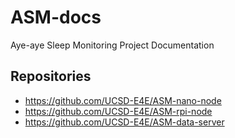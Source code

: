 # ASM-docs
Aye-aye Sleep Monitoring Project Documentation

## Repositories
- https://github.com/UCSD-E4E/ASM-nano-node
- https://github.com/UCSD-E4E/ASM-rpi-node
- https://github.com/UCSD-E4E/ASM-data-server
